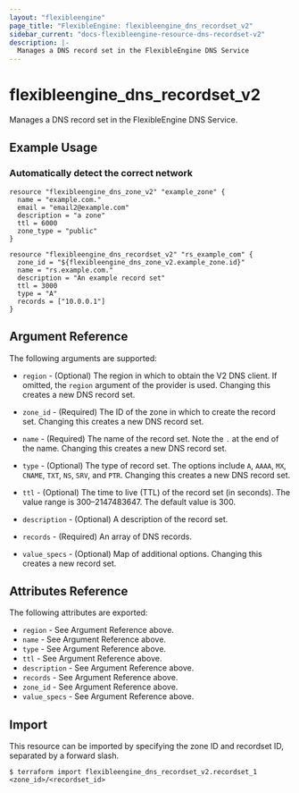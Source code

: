 ```yaml
---
layout: "flexibleengine"
page_title: "FlexibleEngine: flexibleengine_dns_recordset_v2"
sidebar_current: "docs-flexibleengine-resource-dns-recordset-v2"
description: |-
  Manages a DNS record set in the FlexibleEngine DNS Service
---
```


# flexibleengine\_dns\_recordset_v2

Manages a DNS record set in the FlexibleEngine DNS Service.

## Example Usage

### Automatically detect the correct network

```hcl
resource "flexibleengine_dns_zone_v2" "example_zone" {
  name = "example.com."
  email = "email2@example.com"
  description = "a zone"
  ttl = 6000
  zone_type = "public"
}

resource "flexibleengine_dns_recordset_v2" "rs_example_com" {
  zone_id = "${flexibleengine_dns_zone_v2.example_zone.id}"
  name = "rs.example.com."
  description = "An example record set"
  ttl = 3000
  type = "A"
  records = ["10.0.0.1"]
}
```

## Argument Reference

The following arguments are supported:

* `region` - (Optional) The region in which to obtain the V2 DNS client.
    If omitted, the `region` argument of the provider is used.
    Changing this creates a new DNS record set.

* `zone_id` - (Required) The ID of the zone in which to create the record set.
  Changing this creates a new DNS  record set.

* `name` - (Required) The name of the record set. Note the `.` at the end of the name.
  Changing this creates a new DNS record set.

* `type` - (Optional) The type of record set. The options include `A`, `AAAA`, `MX`,
  `CNAME`, `TXT`, `NS`, `SRV`, and `PTR`. Changing this creates a new DNS record set.

* `ttl` - (Optional) The time to live (TTL) of the record set (in seconds). The value
  range is 300–2147483647. The default value is 300.

* `description` - (Optional) A description of the record set.

* `records` - (Required) An array of DNS records.

* `value_specs` - (Optional) Map of additional options. Changing this creates a
  new record set.

## Attributes Reference

The following attributes are exported:

* `region` - See Argument Reference above.
* `name` - See Argument Reference above.
* `type` - See Argument Reference above.
* `ttl` - See Argument Reference above.
* `description` - See Argument Reference above.
* `records` - See Argument Reference above.
* `zone_id` - See Argument Reference above.
* `value_specs` - See Argument Reference above.

## Import

This resource can be imported by specifying the zone ID and recordset ID,
separated by a forward slash.

```
$ terraform import flexibleengine_dns_recordset_v2.recordset_1 <zone_id>/<recordset_id>
```
